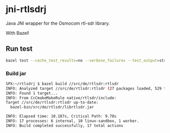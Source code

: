 # jni-rtlsdrj

Java JNI wrapper for the Osmocom rtl-sdr library.

With Bazel!

## Run test
```bash
bazel test --cache_test_results=no --verbose_failures --test_output=streamed //src/de/rtlsdr/tests:TestSettings
```


### Build jar

```bash
SPX:~/rtlsdrj $ bazel build //src/de/rtlsdr:rtlsdr
INFO: Analyzed target //src/de/rtlsdr:rtlsdr (27 packages loaded, 529 targets configured).
INFO: Found 1 target...
INFO: From CcCmakeMakeRule native/rtlsdr/include:
Target //src/de/rtlsdr:rtlsdr up-to-date:
  bazel-bin/src/de/rtlsdr/librtlsdr.jar

INFO: Elapsed time: 10.187s, Critical Path: 9.78s
INFO: 17 processes: 6 internal, 10 linux-sandbox, 1 worker.
INFO: Build completed successfully, 17 total actions
```
